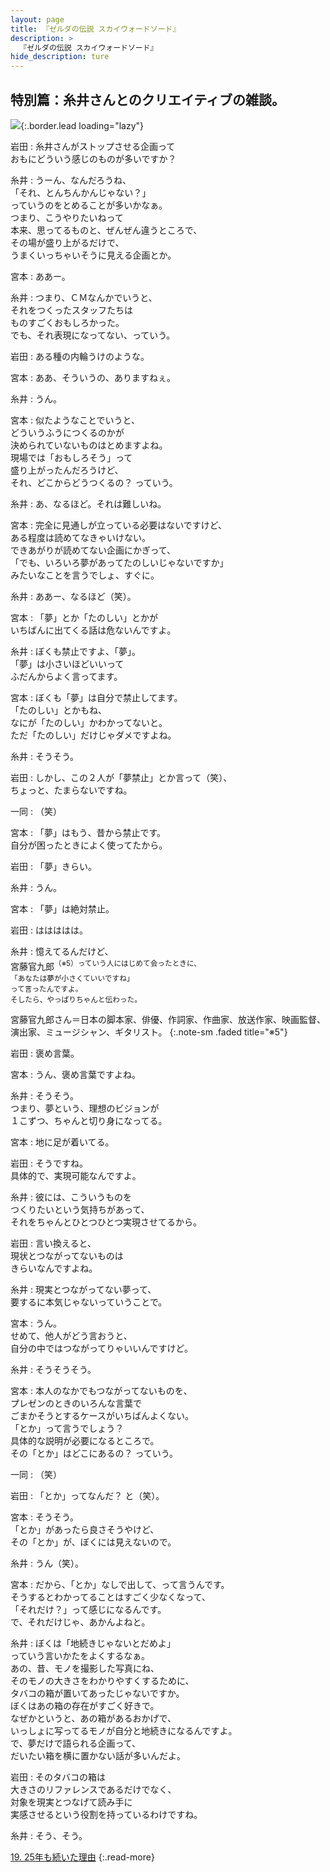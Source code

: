```yaml
---
layout: page
title: 『ゼルダの伝説 スカイウォードソード』
description: >
  『ゼルダの伝説 スカイウォードソード』
hide_description: ture
---
```


## 特別篇：糸井さんとのクリエイティブの雑談。

![](/interviews/jp/wii/souj/sp/img/mainvisual18.jpg){:.border.lead loading="lazy"}

岩田
: 糸井さんがストップさせる企画って<br>おもにどういう感じのものが多いですか？

糸井
: うーん、なんだろうね、<br>「それ、とんちんかんじゃない？」<br>っていうのをとめることが多いかなぁ。<br>つまり、こうやりたいねって<br>本来、思ってるものと、ぜんぜん違うところで、<br>その場が盛り上がるだけで、<br>うまくいっちゃいそうに見える企画とか。

宮本
: ああー。

糸井
: つまり、ＣＭなんかでいうと、<br>それをつくったスタッフたちは<br>ものすごくおもしろかった。<br>でも、それ表現になってない、っていう。

岩田
: ある種の内輪うけのような。

宮本
: ああ、そういうの、ありますねぇ。

糸井
: うん。

宮本
: 似たようなことでいうと、<br>どういうふうにつくるのかが<br>決められていないものはとめますよね。<br>現場では「おもしろそう」って<br>盛り上がったんだろうけど、<br>それ、どこからどうつくるの？ っていう。

糸井
: あ、なるほど。それは難しいね。

宮本
: 完全に見通しが立っている必要はないですけど、<br>ある程度は読めてなきゃいけない。<br>できあがりが読めてない企画にかぎって、<br>「でも、いろいろ夢があってたのしいじゃないですか」<br>みたいなことを言うでしょ、すぐに。

糸井
: ああー、なるほど（笑）。

宮本
: 「夢」とか「たのしい」とかが<br>いちばんに出てくる話は危ないんですよ。

糸井
: ぼくも禁止ですよ、「夢」。<br>「夢」は小さいほどいいって<br>ふだんからよく言ってます。

宮本
: ぼくも「夢」は自分で禁止してます。<br>「たのしい」とかもね、<br>なにが「たのしい」かわかってないと。<br>ただ「たのしい」だけじゃダメですよね。

糸井
: そうそう。

岩田
: しかし、この２人が「夢禁止」とか言って（笑）、<br>ちょっと、たまらないですね。

一同
: （笑）

宮本
: 「夢」はもう、昔から禁止です。<br>自分が困ったときによく使ってたから。

岩田
: 「夢」きらい。

糸井
: うん。

宮本
: 「夢」は絶対禁止。

岩田
: ははははは。

糸井
: 憶えてるんだけど、<br>宮藤官九郎<SUP>（※5）っていう人にはじめて会ったときに、<br>「あなたは夢が小さくていいですね」<br>って言ったんですよ。<br>そしたら、やっぱりちゃんと伝わった。

宮藤官九郎さん＝日本の脚本家、俳優、作詞家、作曲家、放送作家、映画監督、演出家、ミュージシャン、ギタリスト。
{:.note-sm .faded title="※5"}

岩田
: 褒め言葉。

宮本
: うん、褒め言葉ですよね。

糸井
: そうそう。<br>つまり、夢という、理想のビジョンが<br>１こずつ、ちゃんと切り身になってる。

宮本
: 地に足が着いてる。

岩田
: そうですね。<br>具体的で、実現可能なんですよ。

糸井
: 彼には、こういうものを<br>つくりたいという気持ちがあって、<br>それをちゃんとひとつひとつ実現させてるから。

岩田
: 言い換えると、<br>現状とつながってないものは<br>きらいなんですよね。

糸井
: 現実とつながってない夢って、<br>要するに本気じゃないっていうことで。

宮本
: うん。<br>せめて、他人がどう言おうと、<br>自分の中ではつながってりゃいいんですけど。

糸井
: そうそうそう。

宮本
: 本人のなかでもつながってないものを、<br>プレゼンのときのいろんな言葉で<br>ごまかそうとするケースがいちばんよくない。<br>「とか」って言うでしょう？<br>具体的な説明が必要になるところで。<br>その「とか」はどこにあるの？ っていう。

一同
: （笑）

岩田
: 「とか」ってなんだ？ と（笑）。

宮本
: そうそう。<br>「とか」があったら良さそうやけど、<br>その「とか」が、ぼくには見えないので。

糸井
: うん（笑）。

宮本
: だから、「とか」なしで出して、って言うんです。<br>そうするとわかってることはすごく少なくなって、<br>「それだけ？」って感じになるんです。<br>で、それだけじゃ、あかんよねと。

糸井
: ぼくは「地続きじゃないとだめよ」<br>っていう言いかたをよくするなぁ。<br>あの、昔、モノを撮影した写真にね、<br>そのモノの大きさをわかりやすくするために、<br>タバコの箱が置いてあったじゃないですか。<br>ぼくはあの箱の存在がすごく好きで。<br>なぜかというと、あの箱があるおかげで、<br>いっしょに写ってるモノが自分と地続きになるんですよ。<br>で、夢だけで語られる企画って、<br>だいたい箱を横に置かない話が多いんだよ。

岩田
: そのタバコの箱は<br>大きさのリファレンスであるだけでなく、<br>対象を現実とつなげて読み手に<br>実感させるという役割を持っているわけですね。

糸井
: そう、そう。

[19. 25年も続いた理由](19.md)
{:.read-more}

